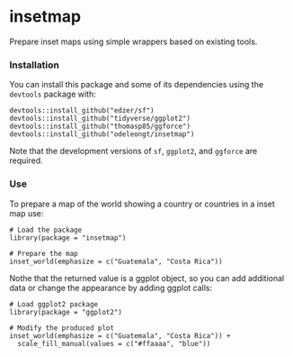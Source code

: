 # insetmap

Prepare inset maps using simple wrappers based on existing tools.


### Installation

You can install this package and some of its dependencies using the `devtools`
package with:

```
devtools::install_github("edzer/sf")
devtools::install_github("tidyverse/ggplot2")
devtools::install_github("thomasp85/ggforce")
devtools::install_github("odeleongt/insetmap")
```

Note that the development versions of `sf`, `ggplot2`, and `ggforce` are
required.


### Use

To prepare a map of the world showing a country or countries in a inset map use:

```
# Load the package
library(package = "insetmap")

# Prepare the map
inset_world(emphasize = c("Guatemala", "Costa Rica"))
```

Nothe that the returned value is a ggplot object, so you can add additional data
or change the appearance by adding ggplot calls:

```
# Load ggplot2 package
library(package = "ggplot2")

# Modify the produced plot
inset_world(emphasize = c("Guatemala", "Costa Rica")) +
  scale_fill_manual(values = c("#ffaaaa", "blue"))
```



